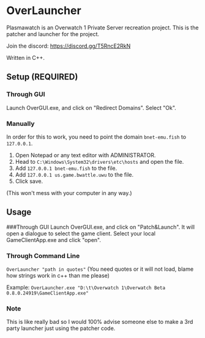 # OverLauncher
Plasmawatch is an Overwatch 1 Private Server recreation project. This is the patcher and launcher for the project.

Join the discord: https://discord.gg/T5RncE2RkN

Written in C++.

## Setup (REQUIRED)

### Through GUI
Launch OverGUI.exe, and click on "Redirect Domains". Select "Ok".

### Manually
In order for this to work, you need to point the domain `bnet-emu.fish` to `127.0.0.1`.
1. Open Notepad or any text editor with ADMINISTRATOR.
2. Head to `C:\Windows\System32\drivers\etc\hosts` and open the file.
3. Add `127.0.0.1 bnet-emu.fish` to the file.
4. Add `127.0.0.1 us.game.bwattle.uwu` to the file.
5. Click save.

(This won't mess with your computer in any way.)

## Usage

###Through GUI
Launch OverGUI.exe, and click on "Patch&Launch". It will open a dialogue to select the game client. Select your local GameClientApp.exe and click "open".

### Through Command Line
`OverLauncher "path in quotes"`
(You need quotes or it will not load, blame how strings work in c++ than me please)

Example: `OverLauncher.exe "D:\t\Overwatch 1\Overwatch Beta 0.8.0.24919\GameClientApp.exe"`

### Note
This is like really bad so I would 100% advise someone else to make a 3rd party launcher just using the patcher code.
